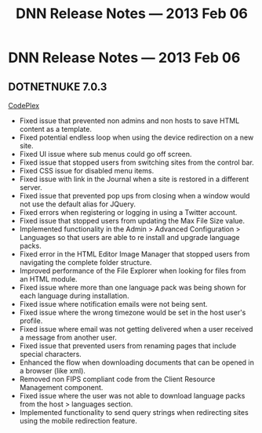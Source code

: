 ﻿---
uid: relnotes-2013-feb-06
locale: en
title: DNN Release Notes — 2013 Feb 06
dnnversion: 09.02.00
---

# DNN Release Notes — 2013 Feb 06

## DOTNETNUKE 7.0.3

[CodePlex](https://dotnetnuke.codeplex.com/releases/view/101046)

*   Fixed issue that prevented non admins and non hosts to save HTML content as a template.
*   Fixed potential endless loop when using the device redirection on a new site.
*   Fixed UI issue where sub menus could go off screen.
*   Fixed issue that stopped users from switching sites from the control bar.
*   Fixed CSS issue for disabled menu items.
*   Fixed issue with link in the Journal when a site is restored in a different server.
*   Fixed issue that prevented pop ups from closing when a window would not use the default alias for JQuery.
*   Fixed errors when registering or logging in using a Twitter account.
*   Fixed issue that stopped users from updating the Max File Size value.
*   Implemented functionality in the Admin > Advanced Configuration > Languages so that users are able to re install and upgrade language packs.
*   Fixed error in the HTML Editor Image Manager that stopped users from navigating the complete folder structure.
*   Improved performance of the File Explorer when looking for files from an HTML module.
*   Fixed issue where more than one language pack was being shown for each language during installation.
*   Fixed issue where notification emails were not being sent.
*   Fixed issue where the wrong timezone would be set in the host user's profile.
*   Fixed issue where email was not getting delivered when a user received a message from another user.
*   Fixed issue that prevented users from renaming pages that include special characters.
*   Enhanced the flow when downloading documents that can be opened in a browser (like xml).
*   Removed non FIPS compliant code from the Client Resource Management component.
*   Fixed issue where the user was not able to download language packs from the host > languages section.
*   Implemented functionality to send query strings when redirecting sites using the mobile redirection feature.
